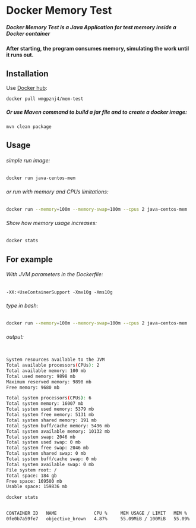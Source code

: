 # Docker Memory Test
##### Docker Memory Test is a Java Application for test memory inside a Docker container
#### After starting, the program consumes memory, simulating the work until it runs out.
## Installation
Use [Docker hub](https://hub.docker.com/r/wmgpznj4/mem-test):
```bash
docker pull wmgpznj4/mem-test
```
##### Or use Maven command to build a jar file and to create a docker image:
```bash
mvn clean package
```
## Usage
###### simple run image:
```bash
docker run java-centos-mem
```
###### or run with memory and CPUs limitations:
```bash
docker run --memory=100m --memory-swap=100m --cpus 2 java-centos-mem
```

###### Show how memory usage increases:
```bash
docker stats
```

## For example

###### With JVM parameters in the Dockerfile:
``
-XX:+UseContainerSupport -Xmx10g -Xms10g
``
###### type in bash:

```bash
docker run --memory=100m --memory-swap=100m --cpus 2 java-centos-mem
```
###### output:
```bash

System resources available to the JVM
Total available processors(CPUs): 2
Total available memory: 100 mb
Total used memory: 9898 mb
Maximum reserved memory: 9898 mb
Free memory: 9680 mb

Total system processors(CPUs): 6
Total system memory: 16007 mb
Total system used memory: 5379 mb
Total system free memory: 5131 mb
Total system shared memory: 191 mb
Total system buff/cache memory: 5496 mb
Total system available memory: 10132 mb
Total system swap: 2046 mb
Total system used swap: 0 mb
Total system free swap: 2046 mb
Total system shared swap: 0 mb
Total system buff/cache swap: 0 mb
Total system available swap: 0 mb
File system root: /
Total space: 184 gb
Free space: 169500 mb
Usable space: 159836 mb 
```
```bash
docker stats
```
```bash

CONTAINER ID   NAME              CPU %     MEM USAGE / LIMIT   MEM %     NET I/O      BLOCK I/O   PIDS
0fe0b7a59fe7   objective_brown   4.87%     55.09MiB / 100MiB   55.09%    2.8kB / 0B   0B / 0B     16
```

